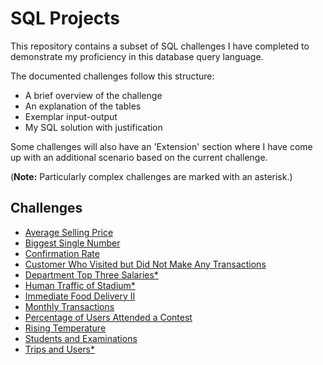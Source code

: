 # SQL Projects
This repository contains a subset of SQL challenges I have completed to demonstrate my proficiency in this database query language.

The documented challenges follow this structure:
- A brief overview of the challenge
- An explanation of the tables 
- Exemplar input-output
- My SQL solution with justification

Some challenges will also have an 'Extension' section where I have come up with an additional scenario based on the current challenge.

(**Note:** Particularly complex challenges are marked with an asterisk.)

## Challenges
- [Average Selling Price](./Challenge%211/) 
- [Biggest Single Number](./Challenge%210/) 
- [Confirmation Rate](./Challenge%204/)
- [Customer Who Visited but Did Not Make Any Transactions](./Challenge%201/)
- [Department Top Three Salaries*](./Challenge%209/)
- [Human Traffic of Stadium*](./Challenge%208/)
- [Immediate Food Delivery II](./Challenge%212/) 
- [Monthly Transactions](./Challenge%206/)
- [Percentage of Users Attended a Contest](./Challenge%205/)
- [Rising Temperature](./Challenge%202/)
- [Students and Examinations](./Challenge%203/)
- [Trips and Users*](./Challenge%207/)
<!-- - [](./Challenge%213/)  -->
<!-- - [](./Challenge%214/)  -->
<!-- - [](./Challenge%215/)  -->
<!-- - [](./Challenge%216/)  -->
<!-- - [](./Challenge%217/)  -->
<!-- - [](./Challenge%218/)  -->
<!-- - [](./Challenge%219/)  -->
<!-- - [](./Challenge%220/)  -->
